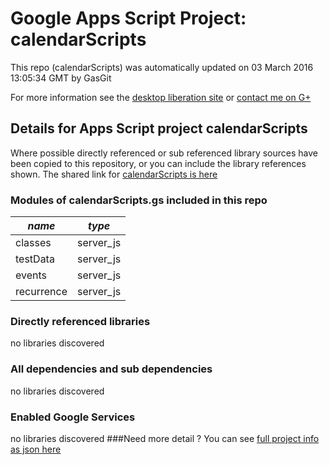 # Google Apps Script Project: calendarScripts
This repo (calendarScripts) was automatically updated on 03 March 2016 13:05:34 GMT by GasGit

For more information see the [desktop liberation site](http://ramblings.mcpher.com/Home/excelquirks/drivesdk/gettinggithubready "desktop liberation") or [contact me on G+](https://plus.google.com/+BruceMcpherson "Bruce McPherson - GDE")
## Details for Apps Script project calendarScripts
Where possible directly referenced or sub referenced library sources have been copied to this repository, or you can include the library references shown. 
The shared link for [calendarScripts is here](https://script.google.com/d/1039CYmK33_Xp1GFVdKe4y80v_GxOHRbG20EiDC8nZqFUhgj-aGZ_k_Pj/edit?usp=sharing "open in the GAS IDE")

### Modules of calendarScripts.gs included in this repo
*name*|*type*
--- | --- 
classes| server_js
testData| server_js
events| server_js
recurrence| server_js
### Directly referenced libraries
no libraries discovered
### All dependencies and sub dependencies
no libraries discovered
### Enabled Google Services
no libraries discovered
###Need more detail ?
You can see [full project info as json here](info.json)
